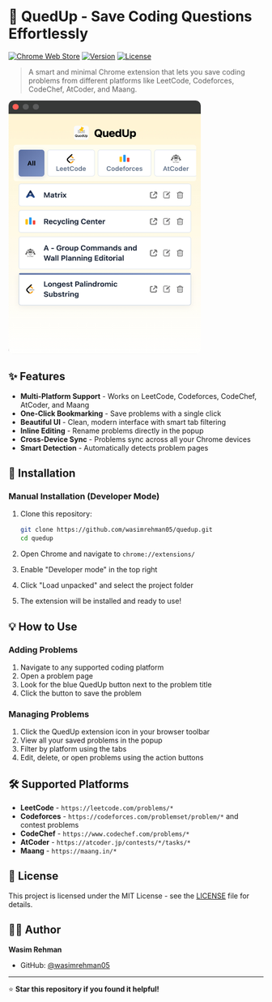 # 🚀 QuedUp - Save Coding Questions Effortlessly

[![Chrome Web Store](https://img.shields.io/badge/Chrome-Extension-blue?style=for-the-badge&logo=google-chrome)](https://chrome.google.com/webstore/)
[![Version](https://img.shields.io/badge/Version-1.0-green?style=for-the-badge)](https://github.com/wasimrehman05/quedup)
[![License](https://img.shields.io/badge/License-MIT-yellow?style=for-the-badge)](LICENSE)

> A smart and minimal Chrome extension that lets you save coding problems from different platforms like LeetCode, Codeforces, CodeChef, AtCoder, and Maang.

<!-- ![QuedUp Extension Screenshot](assets/screenshot-main.png) -->
<img src="assets/screenshot-main.png" alt="Image" width="380" height="500" style="border-radius:10px;">


## ✨ Features

- **Multi-Platform Support** - Works on LeetCode, Codeforces, CodeChef, AtCoder, and Maang
- **One-Click Bookmarking** - Save problems with a single click
- **Beautiful UI** - Clean, modern interface with smart tab filtering
- **Inline Editing** - Rename problems directly in the popup
- **Cross-Device Sync** - Problems sync across all your Chrome devices
- **Smart Detection** - Automatically detects problem pages

## 🚀 Installation

### Manual Installation (Developer Mode)

1. Clone this repository:
   ```bash
   git clone https://github.com/wasimrehman05/quedup.git
   cd quedup
   ```

2. Open Chrome and navigate to `chrome://extensions/`

3. Enable "Developer mode" in the top right

4. Click "Load unpacked" and select the project folder

5. The extension will be installed and ready to use!

## 💡 How to Use

### Adding Problems
1. Navigate to any supported coding platform
2. Open a problem page  
3. Look for the blue QuedUp button next to the problem title
4. Click the button to save the problem

### Managing Problems
1. Click the QuedUp extension icon in your browser toolbar
2. View all your saved problems in the popup
3. Filter by platform using the tabs
4. Edit, delete, or open problems using the action buttons

## 🛠️ Supported Platforms

- **LeetCode** - `https://leetcode.com/problems/*`
- **Codeforces** - `https://codeforces.com/problemset/problem/*` and contest problems
- **CodeChef** - `https://www.codechef.com/problems/*`
- **AtCoder** - `https://atcoder.jp/contests/*/tasks/*`
- **Maang** - `https://maang.in/*`

## 📄 License

This project is licensed under the MIT License - see the [LICENSE](LICENSE) file for details.

## 👨‍💻 Author

**Wasim Rehman**
- GitHub: [@wasimrehman05](https://github.com/wasimrehman05)

---

⭐ **Star this repository if you found it helpful!** 
